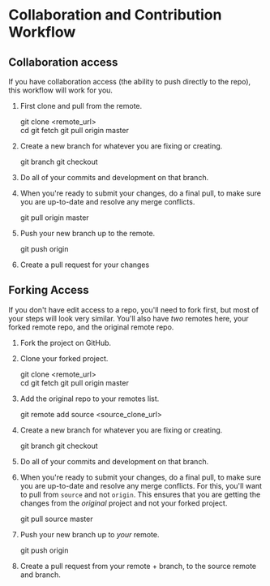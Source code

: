 # Collaboration and Contribution Workflow

## Collaboration access

If you have collaboration access (the ability to push directly to the repo), this workflow will work for you.

1) First clone and pull from the remote.

    
    git clone <remote_url> <folder>  
    cd <folder>
    git fetch
    git pull origin master
    

2) Create a new branch for whatever you are fixing or creating.

    
    git branch <feature>
    git checkout <feature>
    

3) Do all of your commits and development on that branch.

4) When you're ready to submit your changes, do a final pull, to make sure you are up-to-date and resolve any merge conflicts.

    
    git pull origin master
    

5) Push your new branch up to the remote.

    
    git push origin <feature>
    

6) Create a pull request for your changes


## Forking Access

If you don't have edit access to a repo, you'll need to fork first, but most of your steps will look very similar.  You'll also have _two_ remotes here, your forked remote repo, and the original remote repo.

1) Fork the project on GitHub.

2) Clone your forked project.

    
    git clone <remote_url> <folder>  
    cd <folder>
    git fetch
    git pull origin master
    

3) Add the original repo to your remotes list.

    
    git remote add source <source_clone_url>
    

4) Create a new branch for whatever you are fixing or creating.

    
    git branch <feature>
    git checkout <feature>
    

5) Do all of your commits and development on that branch.

6) When you're ready to submit your changes, do a final pull, to make sure you are up-to-date and resolve any merge conflicts.  For this, you'll want to pull from `source` and not `origin`.  This ensures that you are getting the changes from the _original_ project and not your forked project.

    
    git pull source master
    

5) Push your new branch up to _your_ remote.

    
    git push origin <feature>
    

6) Create a pull request from your remote + branch, to the source remote and branch.
